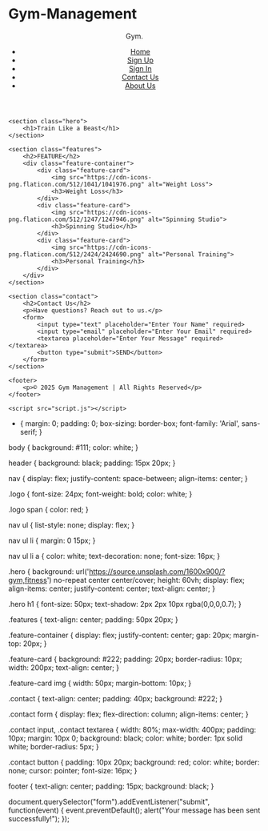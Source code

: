 # Gym-Management
<!DOCTYPE html>
<html lang="en">
<head>
    <meta charset="UTF-8">
    <meta name="viewport" content="width=device-width, initial-scale=1.0">
    <title>Gym Management</title>
    <link rel="stylesheet" href="styles.css">
</head>
<body>
    <header>
        <nav>
            <div class="logo">Gym<span>.</span></div>
            <ul>
                <li><a href="#">Home</a></li>
                <li><a href="#">Sign Up</a></li>
                <li><a href="#">Sign In</a></li>
                <li><a href="#">Contact Us</a></li>
                <li><a href="#">About Us</a></li>
            </ul>
        </nav>
    </header>

    <section class="hero">
        <h1>Train Like a Beast</h1>
    </section>

    <section class="features">
        <h2>FEATURE</h2>
        <div class="feature-container">
            <div class="feature-card">
                <img src="https://cdn-icons-png.flaticon.com/512/1041/1041976.png" alt="Weight Loss">
                <h3>Weight Loss</h3>
            </div>
            <div class="feature-card">
                <img src="https://cdn-icons-png.flaticon.com/512/1247/1247946.png" alt="Spinning Studio">
                <h3>Spinning Studio</h3>
            </div>
            <div class="feature-card">
                <img src="https://cdn-icons-png.flaticon.com/512/2424/2424690.png" alt="Personal Training">
                <h3>Personal Training</h3>
            </div>
        </div>
    </section>

    <section class="contact">
        <h2>Contact Us</h2>
        <p>Have questions? Reach out to us.</p>
        <form>
            <input type="text" placeholder="Enter Your Name" required>
            <input type="email" placeholder="Enter Your Email" required>
            <textarea placeholder="Enter Your Message" required></textarea>
            <button type="submit">SEND</button>
        </form>
    </section>

    <footer>
        <p>© 2025 Gym Management | All Rights Reserved</p>
    </footer>

    <script src="script.js"></script>
</body>
</html>





* {
    margin: 0;
    padding: 0;
    box-sizing: border-box;
    font-family: 'Arial', sans-serif;
}

body {
    background: #111;
    color: white;
}

header {
    background: black;
    padding: 15px 20px;
}

nav {
    display: flex;
    justify-content: space-between;
    align-items: center;
}

.logo {
    font-size: 24px;
    font-weight: bold;
    color: white;
}

.logo span {
    color: red;
}

nav ul {
    list-style: none;
    display: flex;
}

nav ul li {
    margin: 0 15px;
}

nav ul li a {
    color: white;
    text-decoration: none;
    font-size: 16px;
}

.hero {
    background: url('https://source.unsplash.com/1600x900/?gym,fitness') no-repeat center center/cover;
    height: 60vh;
    display: flex;
    align-items: center;
    justify-content: center;
    text-align: center;
}

.hero h1 {
    font-size: 50px;
    text-shadow: 2px 2px 10px rgba(0,0,0,0.7);
}

.features {
    text-align: center;
    padding: 50px 20px;
}

.feature-container {
    display: flex;
    justify-content: center;
    gap: 20px;
    margin-top: 20px;
}

.feature-card {
    background: #222;
    padding: 20px;
    border-radius: 10px;
    width: 200px;
    text-align: center;
}

.feature-card img {
    width: 50px;
    margin-bottom: 10px;
}

.contact {
    text-align: center;
    padding: 40px;
    background: #222;
}

.contact form {
    display: flex;
    flex-direction: column;
    align-items: center;
}

.contact input, .contact textarea {
    width: 80%;
    max-width: 400px;
    padding: 10px;
    margin: 10px 0;
    background: black;
    color: white;
    border: 1px solid white;
    border-radius: 5px;
}

.contact button {
    padding: 10px 20px;
    background: red;
    color: white;
    border: none;
    cursor: pointer;
    font-size: 16px;
}

footer {
    text-align: center;
    padding: 15px;
    background: black;
}





document.querySelector("form").addEventListener("submit", function(event) {
    event.preventDefault();
    alert("Your message has been sent successfully!");
});
